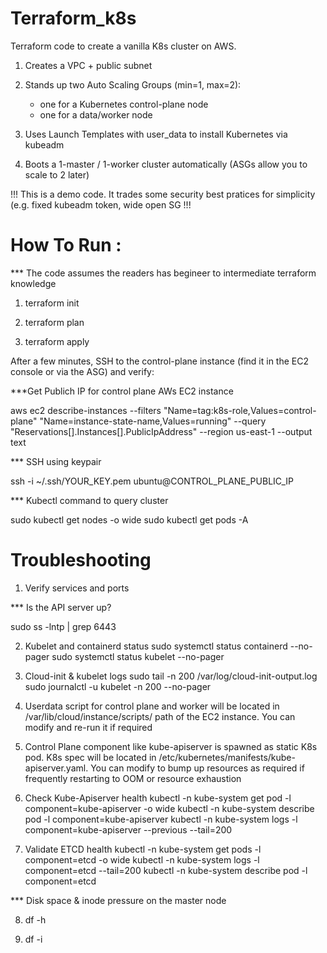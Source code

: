 # Terraform_k8s
Terraform code to create a vanilla K8s cluster on AWS.

1) Creates a VPC + public subnet

2) Stands up two Auto Scaling Groups (min=1, max=2):
   - one for a Kubernetes control-plane node
   - one for a data/worker node

3) Uses Launch Templates with user_data to install Kubernetes via kubeadm

4) Boots a 1-master / 1-worker cluster automatically (ASGs allow you to scale to 2 later)

!!! This is a demo code. It trades some security best pratices for simplicity (e.g. fixed kubeadm token, wide open SG !!!

# How To Run :
*** The code assumes the readers has begineer to intermediate terraform knowledge 
1) terraform init

2) terraform plan 

3) terraform apply

After a few minutes, SSH to the control-plane instance (find it in the EC2 console or via the ASG) and verify:

***Get Publich IP for control plane AWs EC2 instance

aws ec2 describe-instances --filters "Name=tag:k8s-role,Values=control-plane" "Name=instance-state-name,Values=running" --query "Reservations[].Instances[].PublicIpAddress" --region us-east-1 --output text

*** SSH using keypair

ssh -i ~/.ssh/YOUR_KEY.pem ubuntu@CONTROL_PLANE_PUBLIC_IP

*** Kubectl command to query cluster

sudo kubectl get nodes -o wide
sudo kubectl get pods -A

# Troubleshooting 
1) Verify services and ports

*** Is the API server up?

sudo ss -lntp | grep 6443

2) Kubelet and containerd status
sudo systemctl status containerd --no-pager
sudo systemctl status kubelet --no-pager

3) Cloud-init & kubelet logs
sudo tail -n 200 /var/log/cloud-init-output.log
sudo journalctl -u kubelet -n 200 --no-pager

4) Userdata script for control plane and worker will be located in /var/lib/cloud/instance/scripts/ path of the EC2 instance. You can modify and re-run it if required

5) Control Plane component like kube-apiserver is spawned as static K8s pod. K8s spec will be located in /etc/kubernetes/manifests/kube-apiserver.yaml. You can modify to bump up resources as required if frequently restarting to OOM or resource exhaustion

6) Check Kube-Apiserver health 
kubectl -n kube-system get pod -l component=kube-apiserver -o wide
kubectl -n kube-system describe pod -l component=kube-apiserver
kubectl -n kube-system logs -l component=kube-apiserver --previous --tail=200

7) Validate ETCD health
kubectl -n kube-system get pods -l component=etcd -o wide
kubectl -n kube-system logs -l component=etcd --tail=200
kubectl -n kube-system describe pod -l component=etcd

*** Disk space & inode pressure on the master node

8) df -h

9) df -i


